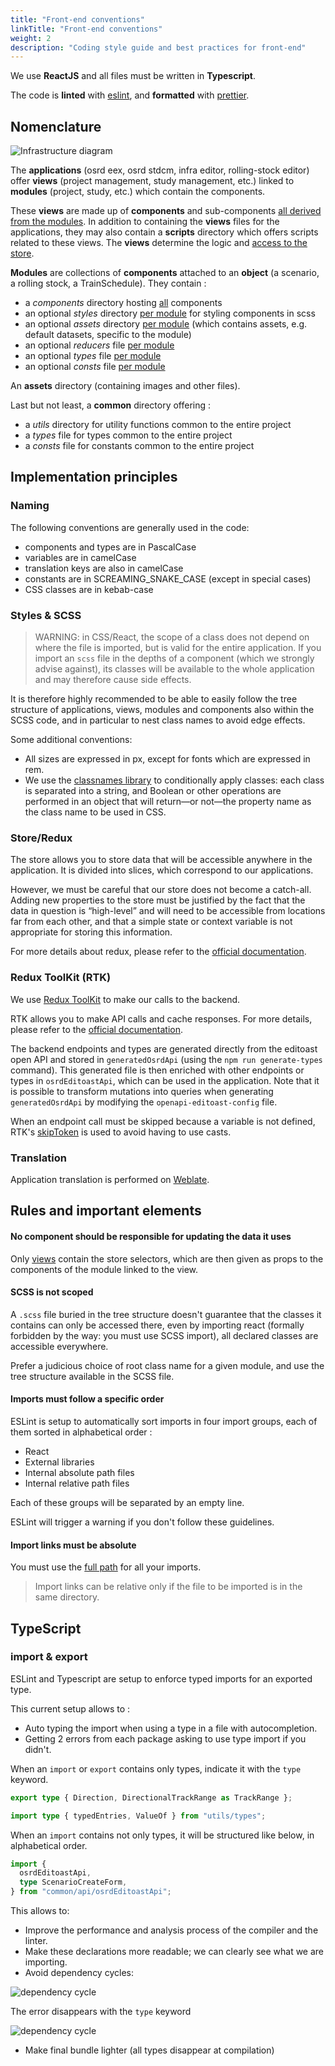 ```yaml
---
title: "Front-end conventions"
linkTitle: "Front-end conventions"
weight: 2
description: "Coding style guide and best practices for front-end"
---
```


We use **ReactJS** and all files must be written in **Typescript**.

The code is **linted** with [eslint](https://eslint.org/), and **formatted** with [prettier](https://prettier.io/).

## Nomenclature

![Infrastructure diagram](/images/docs/contribute/nomenclature-front-end.svg)

The **applications** (osrd eex, osrd stdcm, infra editor, rolling-stock editor) offer **views** (project management, study management, etc.) linked to **modules** (project, study, etc.) which contain the components.

These **views** are made up of **components** and sub-components <u>all derived from the modules</u>.
In addition to containing the **views** files for the applications, they may also contain a **scripts** directory which offers scripts related to these views. The **views** determine the logic and <u>access to the store</u>.

**Modules** are collections of **components** attached to an **object** (a scenario, a rolling stock, a TrainSchedule). They contain :

- a _components_ directory hosting <u>all</u> components
- an optional _styles_ directory <u>per module</u> for styling components in scss
- an optional _assets_ directory <u>per module</u> (which contains assets, e.g. default datasets, specific to the module)
- an optional _reducers_ file <u>per module</u>
- an optional _types_ file <u>per module</u>
- an optional _consts_ file <u>per module</u>

An **assets** directory (containing images and other files).

Last but not least, a **common** directory offering :

- a _utils_ directory for utility functions common to the entire project
- a _types_ file for types common to the entire project
- a _consts_ file for constants common to the entire project

## Implementation principles

### Naming

The following conventions are generally used in the code:
- components and types are in PascalCase
- variables are in camelCase
- translation keys are also in camelCase
- constants are in SCREAMING_SNAKE_CASE (except in special cases)
- CSS classes are in kebab-case

### Styles & SCSS

> WARNING: in CSS/React, the scope of a class does not depend on where the file is imported, but is valid for the entire application. If you import an `scss` file in the depths of a component (which we strongly advise against), its classes will be available to the whole application and may therefore cause side effects.

It is therefore highly recommended to be able to easily follow the tree structure of applications, views, modules and components also within the SCSS code, and in particular to nest class names to avoid edge effects.

Some additional conventions:
- All sizes are expressed in px, except for fonts which are expressed in rem.
- We use the [classnames library](https://github.com/JedWatson/classnames) to conditionally apply classes: each class is separated into a string, and Boolean or other operations are performed in an object that will return—or not—the property name as the class name to be used in CSS.


### Store/Redux

The store allows you to store data that will be accessible anywhere in the application. It is divided into slices, which correspond to our applications.

However, we must be careful that our store does not become a catch-all.
Adding new properties to the store must be justified by the fact that the data in question is “high-level” and will need to be accessible from locations far from each other, and that a simple state or context variable is not appropriate for storing this information.

For more details about redux, please refer to the [official documentation](https://redux.js.org/).

### Redux ToolKit (RTK)

We use [Redux ToolKit](https://redux-toolkit.js.org/) to make our calls to the backend.

RTK allows you to make API calls and cache responses. For more details, please refer to the [official documentation](https://redux-toolkit.js.org/rtk-query/overview).

The backend endpoints and types are generated directly from the editoast open API and stored in `generatedOsrdApi` (using the `npm run generate-types` command). This generated file is then enriched with other endpoints or types in `osrdEditoastApi`, which can be used in the application. Note that it is possible to transform mutations into queries when generating `generatedOsrdApi` by modifying the `openapi-editoast-config` file.

When an endpoint call must be skipped because a variable is not defined, RTK's [skipToken](https://redux-toolkit.js.org/rtk-query/usage-with-typescript#skipping-queries-with-typescript-using-skiptoken) is used to avoid having to use casts.


### Translation

Application translation is performed on [Weblate](https://hosted.weblate.org/projects/osrd/).

## Rules and important elements

#### No component should be responsible for updating the data it uses

Only <u>views</u> contain the store selectors, which are then given as props to the components of the module linked to the view.

#### SCSS is not scoped

A `.scss` file buried in the tree structure doesn't guarantee that the classes it contains can only be accessed there, even by importing react (formally forbidden by the way: you must use SCSS import), all declared classes are accessible everywhere.

Prefer a judicious choice of root class name for a given module, and use the tree structure available in the SCSS file.

#### Imports must follow a specific order

ESLint is setup to automatically sort imports in four import groups, each of them sorted in alphabetical order :

- React
- External libraries
- Internal absolute path files
- Internal relative path files

Each of these groups will be separated by an empty line.

ESLint will trigger a warning if you don't follow these guidelines.

#### Import links must be absolute

You must use the <u>full path</u> for all your imports.

> Import links can be relative only if the file to be imported is in the same directory.

## TypeScript

### import & export

ESLint and Typescript are setup to enforce typed imports for an exported type.

This current setup allows to :

- Auto typing the import when using a type in a file with autocompletion.
- Getting 2 errors from each package asking to use type import if you didn't.

When an `import` or `export` contains only types, indicate it with the `type` keyword.

```typescript
export type { Direction, DirectionalTrackRange as TrackRange };
```

```typescript
import type { typedEntries, ValueOf } from "utils/types";
```

When an `import` contains not only types, it will be structured like below, in alphabetical order.

```typescript
import {
  osrdEditoastApi,
  type ScenarioCreateForm,
} from "common/api/osrdEditoastApi";
```

This allows to:

- Improve the performance and analysis process of the compiler and the linter.
- Make these declarations more readable; we can clearly see what we are importing.
- Avoid dependency cycles:

![dependency cycle](/images/docs/contribute/dependency-cycle.png)

The error disappears with the `type` keyword

![dependency cycle](/images/docs/contribute/dependency-cycle-gone.png)

- Make final bundle lighter (all types disappear at compilation)
